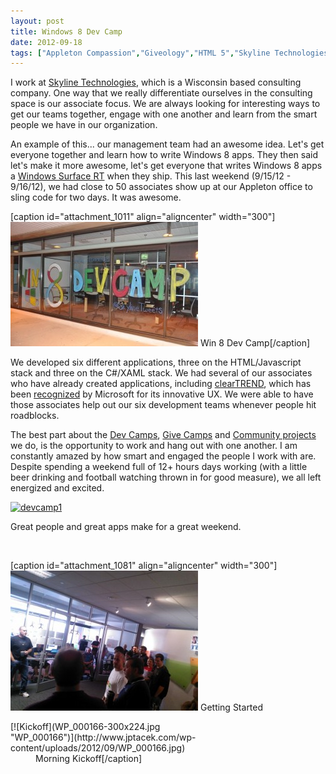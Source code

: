 ```yaml
---
layout: post
title: Windows 8 Dev Camp
date: 2012-09-18
tags: ["Appleton Compassion","Giveology","HTML 5","Skyline Technologies","windows 8","Windows 8"]
---
```


I work at [Skyline Technologies](http://www.skylinetechnologies.com), which is a Wisconsin based consulting company. One way that we really differentiate ourselves in the consulting space is our associate focus. We are always looking for interesting ways to get our teams together, engage with one another and learn from the smart people we have in our organization.

An example of this... our management team had an awesome idea. Let's get everyone together and learn how to write Windows 8 apps. They then said let's make it more awesome, let's get everyone that writes Windows 8 apps a [Windows Surface RT](http://www.microsoft.com/surface/en/us/about.aspx) when they ship. This last weekend (9/15/12 - 9/16/12), we had close to 50 associates show up at our Appleton office to sling code for two days. It was awesome.

[caption id="attachment_1011" align="aligncenter" width="300"][![Windows 8 Dev Camp](Win8DevCamp-300x199.jpg "Win8DevCamp")](http://www.jptacek.com/wp-content/uploads/2012/09/Win8DevCamp.jpg) Win 8 Dev Camp[/caption]

We developed six different applications, three on the HTML/Javascript stack and three on the C#/XAML stack. We had several of our associates who have already created applications, including [clearTREND](http://apps.microsoft.com/webpdp/ur-pk/app/cleartrend/8c19bfc1-39de-45f5-b8b9-77fa3717ba81), which has been [recognized](http://www.youtube.com/watch?v=zFwnXTBw-xY&feature=colike) by Microsoft for its innovative UX. We were able to have those associates help out our six development teams whenever people hit roadblocks.

The best part about the [Dev Camps](http://www.skylinetechnologies.com/blog/Pages/Dev_Camps_Bring_Out_the_Best.aspx), [Give Camps](http://www.skylinetechnologies.com/news/Pages/RiverviewGardensGiveCamp.aspx) and [Community projects](http://www.microsoft.com/casestudies/Windows-Azure/Trout-Museum-of-Art/Museum-Increases-Exhibit-s-Reach-Threefold-with-Interactive-Virtual-Exhibit/4000010875) we do, is the opportunity to work and hang out with one another. I am constantly amazed by how smart and engaged the people I work with are. Despite spending a weekend full of 12+ hours days working (with a little beer drinking and football watching thrown in for good measure), we all left energized and excited.

[![](http://www.jptacek.com/wp-content/uploads/2012/09/devcamp1.jpg "devcamp1")](devcamp1.jpg)

Great people and great apps make for a great weekend.

&nbsp;

[caption id="attachment_1081" align="aligncenter" width="300"][![Kickoff](WP_000165-300x224.jpg "WP_000165")](http://www.jptacek.com/wp-content/uploads/2012/09/WP_000165.jpg) Getting Started
<div class="mceTemp mceIEcenter"><dl id="attachment_1091" class="wp-caption aligncenter" style="width: 310px;"><dt class="wp-caption-dt">[![Kickoff](WP_000166-300x224.jpg "WP_000166")](http://www.jptacek.com/wp-content/uploads/2012/09/WP_000166.jpg)</dt><dd class="wp-caption-dd">Morning Kickoff[/caption]

</dd></dl></div>
&nbsp;